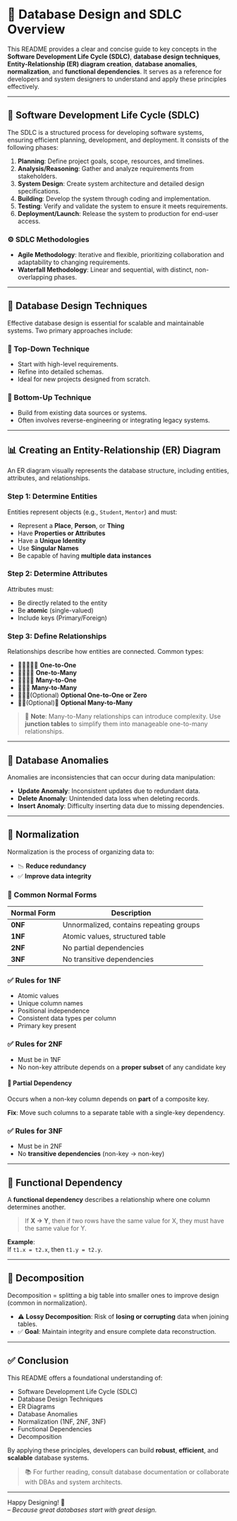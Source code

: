 # 🧠 Database Design and SDLC Overview

This README provides a clear and concise guide to key concepts in the **Software Development Life Cycle (SDLC)**, **database design techniques**, **Entity-Relationship (ER) diagram creation**, **database anomalies**, **normalization**, and **functional dependencies**. It serves as a reference for developers and system designers to understand and apply these principles effectively.

---

## 📌 Software Development Life Cycle (SDLC)

The SDLC is a structured process for developing software systems, ensuring efficient planning, development, and deployment. It consists of the following phases:

1. **Planning**: Define project goals, scope, resources, and timelines.
2. **Analysis/Reasoning**: Gather and analyze requirements from stakeholders.
3. **System Design**: Create system architecture and detailed design specifications.
4. **Building**: Develop the system through coding and implementation.
5. **Testing**: Verify and validate the system to ensure it meets requirements.
6. **Deployment/Launch**: Release the system to production for end-user access.

### ⚙️ SDLC Methodologies

- **Agile Methodology**: Iterative and flexible, prioritizing collaboration and adaptability to changing requirements.
- **Waterfall Methodology**: Linear and sequential, with distinct, non-overlapping phases.

---

## 🧱 Database Design Techniques

Effective database design is essential for scalable and maintainable systems. Two primary approaches include:

### 🔼 Top-Down Technique

- Start with high-level requirements.
- Refine into detailed schemas.
- Ideal for new projects designed from scratch.

### 🔽 Bottom-Up Technique

- Build from existing data sources or systems.
- Often involves reverse-engineering or integrating legacy systems.

---

## 📊 Creating an Entity-Relationship (ER) Diagram

An ER diagram visually represents the database structure, including entities, attributes, and relationships.

### Step 1: Determine Entities

Entities represent objects (e.g., `Student`, `Mentor`) and must:

- Represent a **Place**, **Person**, or **Thing**
- Have **Properties or Attributes**
- Have a **Unique Identity**
- Use **Singular Names**
- Be capable of having **multiple data instances**

### Step 2: Determine Attributes

Attributes must:

- Be directly related to the entity
- Be **atomic** (single-valued)
- Include keys (Primary/Foreign)

### Step 3: Define Relationships

Relationships describe how entities are connected. Common types:

- 🧍‍♂️🔗🧍‍♂️ **One-to-One**
- 🧍‍♂️🔗👥 **One-to-Many**
- 👥🔗🧍‍♂️ **Many-to-One**
- 👥🔗👥 **Many-to-Many**
- 🧍‍♂️🔗(Optional) **Optional One-to-One or Zero**
- 👥🔗(Optional)👥 **Optional Many-to-Many**

> 📝 **Note**: Many-to-Many relationships can introduce complexity. Use **junction tables** to simplify them into manageable one-to-many relationships.

---

## 🐞 Database Anomalies

Anomalies are inconsistencies that can occur during data manipulation:

- **Update Anomaly**: Inconsistent updates due to redundant data.
- **Delete Anomaly**: Unintended data loss when deleting records.
- **Insert Anomaly**: Difficulty inserting data due to missing dependencies.

---

## 🔄 Normalization

Normalization is the process of organizing data to:

- 📉 **Reduce redundancy**
- ✅ **Improve data integrity**

### 🔢 Common Normal Forms

| Normal Form | Description                             |
| ----------- | --------------------------------------- |
| **0NF**     | Unnormalized, contains repeating groups |
| **1NF**     | Atomic values, structured table         |
| **2NF**     | No partial dependencies                 |
| **3NF**     | No transitive dependencies              |

### ✅ Rules for 1NF

- Atomic values
- Unique column names
- Positional independence
- Consistent data types per column
- Primary key present

### ✅ Rules for 2NF

- Must be in 1NF
- No non-key attribute depends on a **proper subset** of any candidate key

#### 📌 Partial Dependency

Occurs when a non-key column depends on **part** of a composite key.

**Fix**: Move such columns to a separate table with a single-key dependency.

### ✅ Rules for 3NF

- Must be in 2NF
- No **transitive dependencies** (non-key → non-key)

---

## 🧬 Functional Dependency

A **functional dependency** describes a relationship where one column determines another.

> If **X → Y**, then if two rows have the same value for X, they must have the same value for Y.

**Example**:  
If `t1.x = t2.x`, then `t1.y = t2.y`.

---

## 🧩 Decomposition

Decomposition = splitting a big table into smaller ones to improve design (common in normalization).

- ⚠️ **Lossy Decomposition**: Risk of **losing or corrupting** data when joining tables.
- ✅ **Goal**: Maintain integrity and ensure complete data reconstruction.

---

## ✅ Conclusion

This README offers a foundational understanding of:

- Software Development Life Cycle (SDLC)
- Database Design Techniques
- ER Diagrams
- Database Anomalies
- Normalization (1NF, 2NF, 3NF)
- Functional Dependencies
- Decomposition

By applying these principles, developers can build **robust**, **efficient**, and **scalable** database systems.

> 📚 For further reading, consult database documentation or collaborate with DBAs and system architects.

---

Happy Designing! 🎉  
_– Because great databases start with great design._
